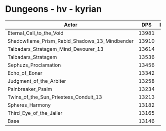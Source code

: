 # Dungeons - hv - kyrian
| Actor | DPS | Increase |
|---|:---:|:---:|
|Eternal_Call_to_the_Void|13981|6.35%|
|Shadowflame_Prism_Rabid_Shadows_13_Mindbender|13910|5.81%|
|Talbadars_Stratagem_Mind_Devourer_13|13614|3.56%|
|Talbadars_Stratagem|13536|2.97%|
|Sephuzs_Proclamation|13456|2.36%|
|Echo_of_Eonar|13342|1.49%|
|Judgment_of_the_Arbiter|13258|0.85%|
|Painbreaker_Psalm|13234|0.67%|
|Twins_of_the_Sun_Priestess_Conduit_13|13213|0.51%|
|Spheres_Harmony|13182|0.27%|
|Third_Eye_of_the_Jailer|13165|0.14%|
|Base|13146|0.00%|
